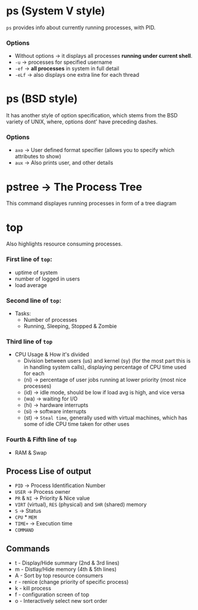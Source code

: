# ps (System V style)

`ps` provides info about currently running processes, with PID.

### Options

* Without options -> it displays all processes **running under current shell**.
* `-u`  -> processes for specified username
* `-ef` -> **all processes** in system in full detail
* `-eLf`  -> also displays one extra line for each thread

# ps (BSD style)

It has another style of option specification, which stems from the BSD variety of UNIX, where, options dont' have preceding dashes.

### Options

* `axo` -> User defined format specifier (allows you to specify which attributes to show)
* `aux` -> Also prints user, and other details

# pstree -> The Process Tree

This command displayes running processes in form of a tree diagram

# top

Also highlights resource consuming processes.

### First line of `top`:

* uptime of system
* number of logged in users
* load average

### Second line of `top`:

* Tasks: 
  * Number of processes
  * Running, Sleeping, Stopped & Zombie

### Third line of `top`

* CPU Usage & How it's divided
  * Division between users (us) and kernel (sy) (for the most part this is in handling system calls), displaying percentage of CPU time used for each
  * (ni) -> percentage of user jobs running at lower priority (most nice processes)
  * (id) -> idle mode, should be low if load avg is high, and vice versa
  * (wa) -> waiting for I/O
  * (hi) -> hardware interrupts
  * (si) -> software interrupts
  * (st) -> `Steal time`, generally used with virtual machines, which has some of idle CPU time taken for other uses

### Fourth & Fifth line of `top`

* RAM & Swap

## Process Lise of output

* `PID` -> Process Identification Number
* `USER` -> Process owner
* `PR` & `NI` -> Priority & Nice value
* `VIRT` (virtual), `RES` (physical) and `SHR` (shared) memory
* `S` -> Status
* `CPU` * `MEM`
* `TIME+` -> Execution time
* `COMMAND`

## Commands

* t - Display/Hide summary (2nd & 3rd lines)
* m - Distlay/Hide memory (4th & 5th lines)
* A - Sort by top resource consumers
* r - renice (change priority of specific process)
* k - kill process
* f - configuration screen of top
* o - Interactively select new sort order


